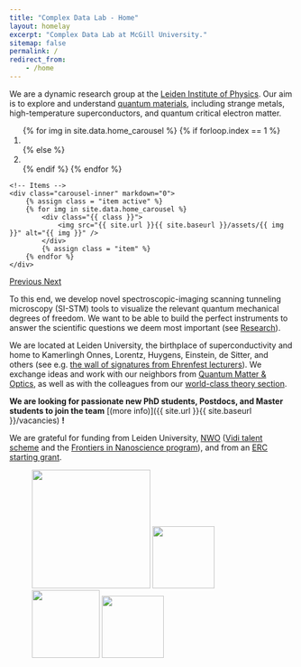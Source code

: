 ```yaml
---
title: "Complex Data Lab - Home"
layout: homelay
excerpt: "Complex Data Lab at McGill University."
sitemap: false
permalink: /
redirect_from: 
    - /home
---
```


We are a dynamic research group at the [Leiden Institute of Physics](http://www.physics.leidenuniv.nl). Our aim is to explore and understand [quantum materials](http://condensedconcepts.blogspot.nl/2013/05/what-is-quantum-matter.html), including strange metals, high-temperature superconductors, and quantum critical electron matter.


<div markdown="0" id="carousel" class="carousel slide" data-ride="carousel" data-interval="5000" data-pause="hover" >
    <!-- Menu -->
    <ol class="carousel-indicators">
        {% for img in site.data.home_carousel %}
            {% if forloop.index == 1 %}
                <li data-target="#carousel" data-slide-to="{{ forloop.index }}" class="active"></li>
            {% else %}
                <li data-target="#carousel" data-slide-to="{{ forloop.index }}"></li>
            {% endif %}
        {% endfor %}
    </ol>

    <!-- Items -->
    <div class="carousel-inner" markdown="0">
        {% assign class = "item active" %}
        {% for img in site.data.home_carousel %}
            <div class="{{ class }}">
                <img src="{{ site.url }}{{ site.baseurl }}/assets/{{ img }}" alt="{{ img }}" />
            </div>
            {% assign class = "item" %}
        {% endfor %}
    </div>

<a class="left carousel-control" href="#carousel" role="button" data-slide="prev">
    <span class="glyphicon glyphicon-chevron-left" aria-hidden="true"></span>
    <span class="sr-only">Previous</span>
</a>
<a class="right carousel-control" href="#carousel" role="button" data-slide="next">
    <span class="glyphicon glyphicon-chevron-right" aria-hidden="true"></span>
    <span class="sr-only">Next</span>
</a>
</div>




To this end, we develop novel spectroscopic-imaging scanning tunneling microscopy (SI-STM) tools to visualize the relevant quantum mechanical degrees of freedom. We want to be able to build the perfect instruments to answer the  scientific questions we deem most important (see [Research](research)).

We are located at Leiden University, the birthplace of superconductivity and home to Kamerlingh Onnes, Lorentz, Huygens, Einstein, de Sitter, and others (see e.g. [the wall of signatures from Ehrenfest lecturers](https://www.lorentz.leidenuniv.nl/history/colloquium/muur_heel.html)). We exchange ideas and work with our neighbors from [Quantum Matter & Optics](http://www.physics.leidenuniv.nl/qo-home), as well as with the colleagues from our [world-class theory section](https://www.lorentz.leidenuniv.nl).

 **We are  looking for passionate new PhD students, Postdocs, and Master students to join the team** [(more info)]({{ site.url }}{{ site.baseurl }}/vacancies) **!**


We are grateful for funding from Leiden University, [NWO](www.nwo.nl) ([Vidi talent scheme](http://www.nwo.nl/en/research-and-results/programmes/Talent+Scheme) and the [Frontiers in Nanoscience program](https://www.universiteitleiden.nl/en/research/research-projects/science/frontiers-of-nanoscience-nanofront)), and from an [ERC starting grant](https://erc.europa.eu/funding/starting-grants).

<figure class="fourth">
  <img src="{{ site.url }}{{ site.baseurl }}/assets/images/logopic/Logo_Leiden.jpg" style="width: 210px">
  <img src="{{ site.url }}{{ site.baseurl }}/assets/images/logopic/Logo_Nanofront.jpg" style="width: 110px">
  <img src="{{ site.url }}{{ site.baseurl }}/assets/images/logopic/Logo_NWO.jpg" style="width: 120px">
  <img src="{{ site.url }}{{ site.baseurl }}/assets/images/logopic/Logo_ERC.jpg" style="width: 110px">
</figure>
